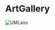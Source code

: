 # ArtGallery

![UMLaoo](https://user-images.githubusercontent.com/113671198/226066795-c3cefa06-a409-4890-98d0-2208b4396696.PNG)
